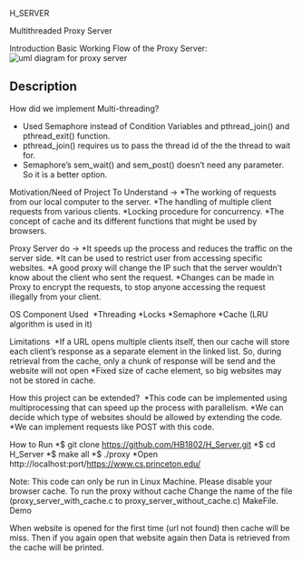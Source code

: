 H_SERVER

Multithreaded Proxy Server


Introduction
Basic Working Flow of the Proxy Server:
![ uml diagram for proxy server](https://github.com/HB1802/H_Server/assets/99615240/397a5f8b-835d-4d18-a2c5-3c4c17c4bb8b)

## Description
How did we implement Multi-threading? <br>
* Used Semaphore instead of Condition Variables and pthread_join() and pthread_exit() function.
* pthread_join() requires us to pass the thread id of the the thread to wait for.
* Semaphore’s sem_wait() and sem_post() doesn’t need any parameter. So it is a better option.





Motivation/Need of Project
To Understand →
*The working of requests from our local computer to the server.
*The handling of multiple client requests from various clients.
*Locking procedure for concurrency.
*The concept of cache and its different functions that might be used by browsers.

Proxy Server do →
*It speeds up the process and reduces the traffic on the server side.
*It can be used to restrict user from accessing specific websites.
*A good proxy will change the IP such that the server wouldn’t know about the client who sent the request.
*Changes can be made in Proxy to encrypt the requests, to stop anyone accessing the request illegally from your client.


OS Component Used ​
*Threading
*Locks
*Semaphore
*Cache (LRU algorithm is used in it)


Limitations ​
*If a URL opens multiple clients itself, then our cache will store each client’s response as a separate element in the linked list. So, during retrieval from the cache, only a chunk of response will be send and the website will not open
*Fixed size of cache element, so big websites may not be stored in cache.

How this project can be extended? ​
*This code can be implemented using multiprocessing that can speed up the process with parallelism.
*We can decide which type of websites should be allowed by extending the code.
*We can implement requests like POST with this code.


How to Run
*$ git clone https://github.com/HB1802/H_Server.git
*$ cd H_Server
*$ make all
*$ ./proxy <port no.>
*Open http://localhost:port/https://www.cs.princeton.edu/

Note:
This code can only be run in Linux Machine. Please disable your browser cache.
To run the proxy without cache Change the name of the file (proxy_server_with_cache.c to proxy_server_without_cache.c) MakeFile.
Demo


When website is opened for the first time (url not found) then cache will be miss.
Then if you again open that website again then Data is retrieved from the cache will be printed.

